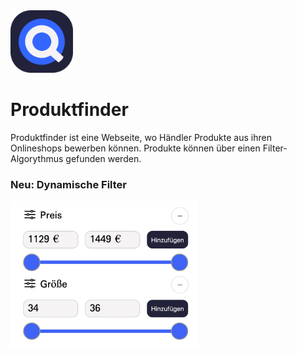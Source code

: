 <img src="https://github.com/emilianscheel/Produktfinder/blob/main/public/icons/icon-logo.png" width="100" height="100" />

# Produktfinder

Produktfinder ist eine Webseite, wo Händler Produkte aus ihren Onlineshops bewerben können. Produkte können über einen Filter-Algorythmus gefunden werden.

### Neu: Dynamische Filter

<img src="https://github.com/emilianscheel/Produktfinder/blob/main/Dynamische-Filter.png" width="300"/>
